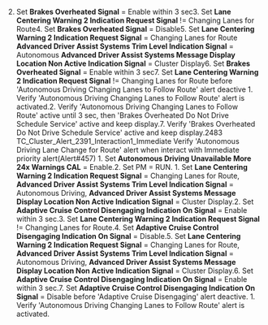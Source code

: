 2. Set **Brakes Overheated Signal** = Enable within 3 sec3. Set **Lane Centering Warning 2 Indication Request Signal** != Changing Lanes for Route4. Set **Brakes Overheated Signal** = Disable5. Set **Lane Centering Warning 2 Indication Request Signal** = Changing Lanes for Route **Advanced Driver Assist Systems Trim Level Indication Signal** = Autonomous **Advanced Driver Assist Systems Message Display Location Non Active Indication Signal** = Cluster Display6. Set **Brakes Overheated Signal** = Enable within 3 sec7. Set **Lane Centering Warning 2 Indication Request Signal** != Changing Lanes for Route before 'Autonomous Driving Changing Lanes to Follow Route' alert deactive 1. Verify 'Autonomous Driving Changing Lanes to Follow Route' alert is activated.2. Verify 'Autonomous Driving Changing Lanes to Follow Route' active until 3 sec, then 'Brakes Overheated Do Not Drive Schedule Service' active and keep display.7. Verify 'Brakes Overheated Do Not Drive Schedule Service' active and keep display.2483 TC_Cluster_Alert_2391_Interaction1_Immediate Verify 'Autonomous Driving Lane Change for Route' alert when interact with Immediate priority alert(Alert#457) 1. Set **Autonomous Driving Unavailable More 24x Warnings CAL** = Enable.2. Set PM = RUN. 1. Set **Lane Centering Warning 2 Indication Request Signal** = Changing Lanes for Route, **Advanced Driver Assist Systems Trim Level Indication Signal** = Autonomous Driving, **Advanced Driver Assist Systems Message Display Location Non Active Indication Signal** = Cluster Display.2. Set **Adaptive Cruise Control Disengaging Indication On Signal** = Enable within 3 sec.3. Set **Lane Centering Warning 2 Indication Request Signal** != Changing Lanes for Route.4. Set **Adaptive Cruise Control Disengaging Indication On Signal** = Disable.5. Set **Lane Centering Warning 2 Indication Request Signal** = Changing Lanes for Route, **Advanced Driver Assist Systems Trim Level Indication Signal** = Autonomous Driving, **Advanced Driver Assist Systems Message Display Location Non Active Indication Signal** = Cluster Display.6. Set **Adaptive Cruise Control Disengaging Indication On Signal** = Enable within 3 sec.7. Set **Adaptive Cruise Control Disengaging Indication On Signal** = Disable before 'Adaptive Cruise Disengaging' alert deactive. 1. Verify 'Autonomous Driving Changing Lanes to Follow Route' alert is activated.